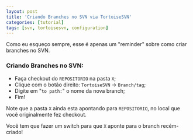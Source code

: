 ```yaml
---
layout: post
title: 'Criando Branches no SVN via TortoiseSVN'
categories: [tutorial]
tags: [svn, tortoisesvn, configuration]
---
```

Como eu esqueço sempre, esse é apenas um "reminder" sobre como criar branches no SVN.
<!--more-->

### Criando Branches no SVN:

- Faça checkout do `REPOSITORIO` na pasta `X`;
- Clique com o botão direito: `TortoiseSVN` -> `Branch/tag`;
- Digite em "`to path:`" o nome da nova branch;
- Fim!

Note que a pasta `X` ainda esta apontando para `REPOSITORIO`, no local que você originalmente fez checkout.

Você tem que fazer um switch para que `X` aponte para o branch recém-criado!

